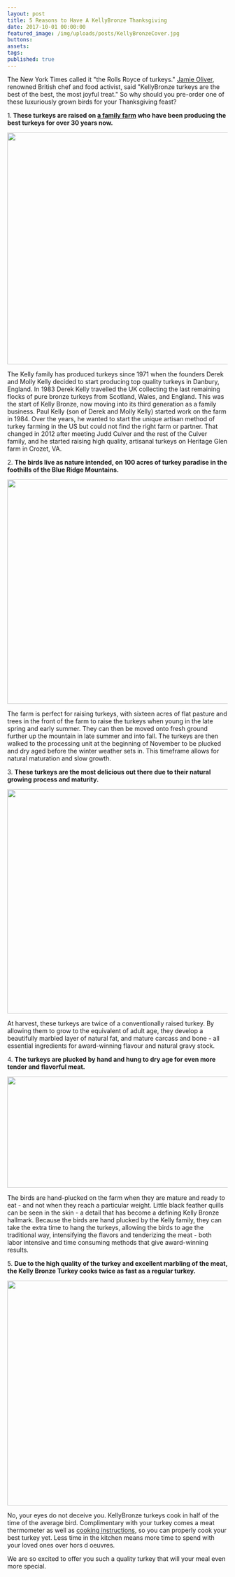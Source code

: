 ```yaml
---
layout: post
title: 5 Reasons to Have A KellyBronze Thanksgiving
date: 2017-10-01 00:00:00
featured_image: /img/uploads/posts/KellyBronzeCover.jpg
buttons:
assets:
tags:
published: true
---
```

<div class="editable"><p>The New York Times called it "the Rolls Royce of turkeys."&nbsp;<a href="https://www.kellybronze.com/jamie-oliver.aspx">Jamie Oliver</a>, renowned British chef and food activist, said "KellyBronze turkeys are the best of the best, the most joyful treat." So why should you pre-order one of these luxuriously grown birds for your Thanksgiving feast?</p><p>1.<strong>&nbsp;These turkeys are raised on&nbsp;<a href="https://www.kellybronze.com/kellybronze-free-range-turkeys-home.aspx">a family farm</a>&nbsp;who have been producing the best turkeys for over 30 years now.</strong></p><p><img width="770" height="529" src="/uploads/kelly-bronze-kelly-man-e1476217939438.jpg" /></p><p>The Kelly family has produced turkeys since 1971 when the founders Derek and Molly Kelly decided to start producing top quality turkeys in Danbury, England. In 1983 Derek Kelly travelled the UK collecting the last remaining flocks of pure bronze turkeys from Scotland, Wales, and England. This was the start of Kelly Bronze, now moving into its third generation as a family business. Paul Kelly (son of Derek and Molly Kelly) started work on the farm in 1984. Over the years, he wanted to start the unique artisan method of turkey farming in the US but could not find the right farm or partner. That changed in 2012 after meeting Judd Culver and the rest of the Culver family, and he started raising high quality, artisanal turkeys on Heritage Glen farm in Crozet, VA.</p><p>2.&nbsp;<strong>The birds live as nature intended, on 100 acres of turkey paradise in the foothills of the Blue Ridge Mountains.&nbsp;</strong></p><p><img width="770" height="512" src="/uploads/kb2.jpg" /></p><p>The farm is perfect for raising turkeys, with sixteen acres of flat pasture and trees in the front of the farm to raise the turkeys when young in the late spring and early summer. They can then be moved onto fresh ground further up the mountain in late summer and into fall. The turkeys are then walked to the processing unit at the beginning of November to be plucked and dry aged before the winter weather sets in. This timeframe allows for natural maturation and slow growth.</p><p>3.&nbsp;<strong>These turkeys are the most delicious out there due to their natural growing process and maturity.&nbsp;</strong></p><p><img width="770" height="512" src="/uploads/kb3.jpg" /></p><p>At harvest, these turkeys are twice of a conventionally raised turkey. By allowing them to grow to the equivalent of adult age, they develop a beautifully marbled layer of natural fat, and mature carcass and bone - all essential ingredients for award-winning flavour and natural gravy stock.</p><p>4.&nbsp;<strong>The turkeys are plucked by hand and hung to dry age for even more tender and flavorful meat.</strong></p><p><img width="770" height="254" src="/uploads/kb4.png" /></p><p>The birds are hand-plucked on the farm when they are mature and ready to eat - and not when they reach a particular weight. Little black feather quills can be seen in the skin - a detail that has become a defining Kelly Bronze hallmark. Because the birds are hand plucked by the Kelly family, they can take the extra time to hang the turkeys, allowing the birds to age the traditional way, intensifying the flavors and tenderizing the meat - both labor intensive and time consuming methods that give award-winning results.</p><p>5.&nbsp;<strong>Due to the high quality of the turkey and excellent marbling of the meat, the Kelly Bronze Turkey cooks twice as fast as a regular turkey.&nbsp;</strong></p><p><strong><img width="770" height="513" src="/uploads/kb5.jpg" /></strong></p><p>No, your eyes do not deceive you. KellyBronze turkeys cook in half of the time of the average bird. Complimentary with your turkey comes a meat thermometer as well as&nbsp;<a href="https://www.kellybronze.co.uk/how-to-cook-a-kelly-bronze-turkey">cooking instructions</a>, so you can properly cook your best turkey yet. Less time in the kitchen means more time to spend with your loved ones over hors d oeuvres.</p><p>We are so excited to offer you such a quality turkey that will your meal even more special.</p><p>&nbsp;</p></div>
